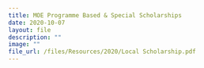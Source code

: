```yaml
---
title: MOE Programme Based & Special Scholarships
date: 2020-10-07
layout: file
description: ""
image: ""
file_url: /files/Resources/2020/Local Scholarship.pdf
---
```

